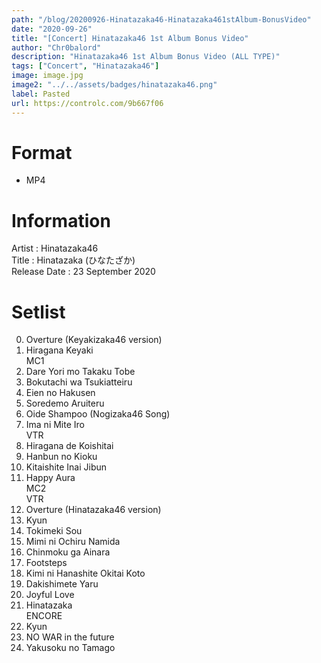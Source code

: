 ```yaml
---
path: "/blog/20200926-Hinatazaka46-Hinatazaka461stAlbum-BonusVideo"
date: "2020-09-26"
title: "[Concert] Hinatazaka46 1st Album Bonus Video"
author: "Chr0balord"
description: "Hinatazaka46 1st Album Bonus Video (ALL TYPE)"
tags: ["Concert", "Hinatazaka46"]
image: image.jpg
image2: "../../assets/badges/hinatazaka46.png"
label: Pasted
url: https://controlc.com/9b667f06
---
```


# Format

- MP4

# Information

Artist : Hinatazaka46 <br>
Title : Hinatazaka (ひなたざか) <br>
Release Date : 23 September 2020 <br>

# Setlist

0.  Overture (Keyakizaka46 version)
1.  Hiragana Keyaki <br>
    MC1 <br>
2.  Dare Yori mo Takaku Tobe
3.  Bokutachi wa Tsukiatteiru
4.  Eien no Hakusen
5.  Soredemo Aruiteru
6.  Oide Shampoo (Nogizaka46 Song)
7.  Ima ni Mite Iro <br>
    VTR <br>
8.  Hiragana de Koishitai
9.  Hanbun no Kioku
10. Kitaishite Inai Jibun
11. Happy Aura <br>
    MC2 <br>
    VTR <br>
12. Overture (Hinatazaka46 version)
13. Kyun
14. Tokimeki Sou
15. Mimi ni Ochiru Namida
16. Chinmoku ga Ainara
17. Footsteps
18. Kimi ni Hanashite Okitai Koto
19. Dakishimete Yaru
20. Joyful Love
21. Hinatazaka <br>
    ENCORE <br>
22. Kyun
23. NO WAR in the future
24. Yakusoku no Tamago
